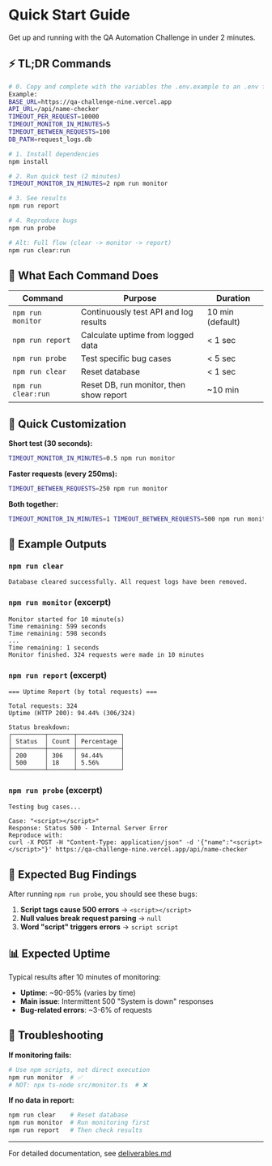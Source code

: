 # Quick Start Guide

Get up and running with the QA Automation Challenge in under 2 minutes.

## ⚡ TL;DR Commands

```bash
# 0. Copy and complete with the variables the .env.example to an .env file
Example:
BASE_URL=https://qa-challenge-nine.vercel.app
API_URL=/api/name-checker
TIMEOUT_PER_REQUEST=10000
TIMEOUT_MONITOR_IN_MINUTES=5
TIMEOUT_BETWEEN_REQUESTS=100
DB_PATH=request_logs.db

# 1. Install dependencies
npm install

# 2. Run quick test (2 minutes)
TIMEOUT_MONITOR_IN_MINUTES=2 npm run monitor

# 3. See results
npm run report

# 4. Reproduce bugs
npm run probe

# Alt: Full flow (clear -> monitor -> report)
npm run clear:run
```

## 🎯 What Each Command Does

| Command | Purpose | Duration |
|---------|---------|----------|
| `npm run monitor` | Continuously test API and log results | 10 min (default) |
| `npm run report` | Calculate uptime from logged data | < 1 sec |
| `npm run probe` | Test specific bug cases | < 5 sec |
| `npm run clear` | Reset database | < 1 sec |
| `npm run clear:run` | Reset DB, run monitor, then show report | ~10 min |

## 🔧 Quick Customization

**Short test (30 seconds):**
```bash
TIMEOUT_MONITOR_IN_MINUTES=0.5 npm run monitor
```

**Faster requests (every 250ms):**
```bash
TIMEOUT_BETWEEN_REQUESTS=250 npm run monitor
```

**Both together:**
```bash
TIMEOUT_MONITOR_IN_MINUTES=1 TIMEOUT_BETWEEN_REQUESTS=500 npm run monitor
```

## 🧪 Example Outputs

### `npm run clear`
```
Database cleared successfully. All request logs have been removed.
```

### `npm run monitor` (excerpt)
```
Monitor started for 10 minute(s)
Time remaining: 599 seconds
Time remaining: 598 seconds
...
Time remaining: 1 seconds
Monitor finished. 324 requests were made in 10 minutes
```

### `npm run report` (excerpt)
```
=== Uptime Report (by total requests) ===

Total requests: 324
Uptime (HTTP 200): 94.44% (306/324)

Status breakdown:
┌─────────┬───────┬────────────┐
│ Status  │ Count │ Percentage │
├─────────┼───────┼────────────┤
│ 200     │ 306   │ 94.44%     │
│ 500     │ 18    │ 5.56%      │
└─────────┴───────┴────────────┘
```

### `npm run probe` (excerpt)
```
Testing bug cases...

Case: "<script></script>"
Response: Status 500 - Internal Server Error
Reproduce with:
curl -X POST -H "Content-Type: application/json" -d '{"name":"<script></script>"}' https://qa-challenge-nine.vercel.app/api/name-checker
```

## 🐛 Expected Bug Findings

After running `npm run probe`, you should see these bugs:

1. **Script tags cause 500 errors** → `<script></script>`
2. **Null values break request parsing** → `null`
3. **Word "script" triggers errors** → `script script`

## 📊 Expected Uptime

Typical results after 10 minutes of monitoring:
- **Uptime**: ~90-95% (varies by time)
- **Main issue**: Intermittent 500 "System is down" responses
- **Bug-related errors**: ~3-6% of requests

## 🚨 Troubleshooting

**If monitoring fails:**
```bash
# Use npm scripts, not direct execution
npm run monitor  # ✅
# NOT: npx ts-node src/monitor.ts  # ❌
```

**If no data in report:**
```bash
npm run clear    # Reset database
npm run monitor  # Run monitoring first
npm run report   # Then check results
```

---

For detailed documentation, see [deliverables.md](./deliverables.md)
